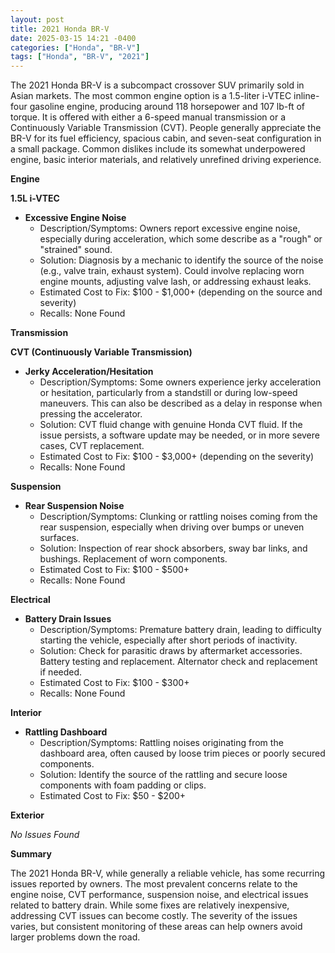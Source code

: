 ```yaml
---
layout: post
title: 2021 Honda BR-V
date: 2025-03-15 14:21 -0400
categories: ["Honda", "BR-V"]
tags: ["Honda", "BR-V", "2021"]
---
```

The 2021 Honda BR-V is a subcompact crossover SUV primarily sold in Asian markets. The most common engine option is a 1.5-liter i-VTEC inline-four gasoline engine, producing around 118 horsepower and 107 lb-ft of torque. It is offered with either a 6-speed manual transmission or a Continuously Variable Transmission (CVT). People generally appreciate the BR-V for its fuel efficiency, spacious cabin, and seven-seat configuration in a small package. Common dislikes include its somewhat underpowered engine, basic interior materials, and relatively unrefined driving experience.

**Engine**

**1.5L i-VTEC**

*   **Excessive Engine Noise**
    *   Description/Symptoms: Owners report excessive engine noise, especially during acceleration, which some describe as a "rough" or "strained" sound.
    *   Solution: Diagnosis by a mechanic to identify the source of the noise (e.g., valve train, exhaust system). Could involve replacing worn engine mounts, adjusting valve lash, or addressing exhaust leaks.
    *   Estimated Cost to Fix: $100 - $1,000+ (depending on the source and severity)
    *   Recalls: None Found

**Transmission**

**CVT (Continuously Variable Transmission)**

*   **Jerky Acceleration/Hesitation**
    *   Description/Symptoms: Some owners experience jerky acceleration or hesitation, particularly from a standstill or during low-speed maneuvers. This can also be described as a delay in response when pressing the accelerator.
    *   Solution: CVT fluid change with genuine Honda CVT fluid. If the issue persists, a software update may be needed, or in more severe cases, CVT replacement.
    *   Estimated Cost to Fix: $100 - $3,000+ (depending on the severity)
    *   Recalls: None Found

**Suspension**

*   **Rear Suspension Noise**
    *   Description/Symptoms: Clunking or rattling noises coming from the rear suspension, especially when driving over bumps or uneven surfaces.
    *   Solution: Inspection of rear shock absorbers, sway bar links, and bushings. Replacement of worn components.
    *   Estimated Cost to Fix: $100 - $500+
    *   Recalls: None Found

**Electrical**

*   **Battery Drain Issues**
    *   Description/Symptoms: Premature battery drain, leading to difficulty starting the vehicle, especially after short periods of inactivity.
    *   Solution: Check for parasitic draws by aftermarket accessories. Battery testing and replacement. Alternator check and replacement if needed.
    *   Estimated Cost to Fix: $100 - $300+
    *   Recalls: None Found

**Interior**

*   **Rattling Dashboard**
    *   Description/Symptoms: Rattling noises originating from the dashboard area, often caused by loose trim pieces or poorly secured components.
    *   Solution: Identify the source of the rattling and secure loose components with foam padding or clips.
    *   Estimated Cost to Fix: $50 - $200+

**Exterior**

*No Issues Found*

**Summary**

The 2021 Honda BR-V, while generally a reliable vehicle, has some recurring issues reported by owners. The most prevalent concerns relate to the engine noise, CVT performance, suspension noise, and electrical issues related to battery drain. While some fixes are relatively inexpensive, addressing CVT issues can become costly. The severity of the issues varies, but consistent monitoring of these areas can help owners avoid larger problems down the road.

